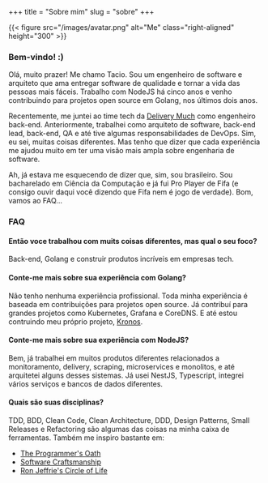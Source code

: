 +++
title = "Sobre mim"
slug = "sobre"
+++

{{< figure src="/images/avatar.png" alt="Me" class="right-aligned" height="300" >}}

### Bem-vindo! :)

Olá, muito prazer! Me chamo Tacio. Sou um engenheiro de software e arquiteto
que ama entregar software de qualidade e tornar a vida das pessoas mais fáceis.
Trabalho com NodeJS há cinco anos e venho contribuindo para projetos open source
em Golang, nos últimos dois anos.

Recentemente, me juntei ao time tech da [Delivery Much](https://deliverymuch.com.br) como engenheiro back-end.
Anteriormente, trabalhei como arquiteto de software, back-end lead, back-end, QA
e até tive algumas responsabilidades de DevOps.
Sim, eu sei, muitas coisas diferentes. Mas tenho que dizer que cada experiência
me ajudou muito em ter uma visão mais ampla sobre engenharia de software.

Ah, já estava me esquecendo de dizer que, sim, sou brasileiro. Sou bacharelado
em Ciência da Computação e já fui Pro Player de Fifa (e consigo ouvir daqui você dizendo
que Fifa nem é jogo de verdade). Bom, vamos ao FAQ...

### FAQ

#### Então voce trabalhou com muits coisas diferentes, mas qual o seu foco?
Back-end, Golang e construir produtos incríveis em empresas tech.


#### Conte-me mais sobre sua experiência com Golang?
Não tenho nenhuma experiência profissional. Toda minha experiência é baseada
em contribuições para projetos open source. Já contribuí para grandes projetos
como Kubernetes, Grafana e CoreDNS. E até estou contruindo meu próprio projeto, [Kronos](https://github.com/taciomcosta/kronos).

#### Conte-me mais sobre sua experiência com NodeJS?
Bem, já trabalhei em muitos produtos diferentes relacionados a monitoramento, delivery,
scraping, microservices e monolitos, e até arquitetei alguns desses sistemas. Já usei
NestJS, Typescript, integrei vários serviços e bancos de dados diferentes.


#### Quais são suas disciplinas?
TDD, BDD, Clean Code, Clean Architecture, DDD, Design Patterns, Small Releases
e Refactoring são algumas das coisas na minha caixa de ferramentas. Também me inspiro bastante em:

- [The Programmer's Oath](https://blog.cleancoder.com/uncle-bob/2015/11/18/TheProgrammersOath.html)
- [Software Craftsmanship](https://manifesto.softwarecraftsmanship.org/)
- [Ron Jeffrie's Circle of Life](https://agiletools.files.wordpress.com/2019/02/fig2.png)

